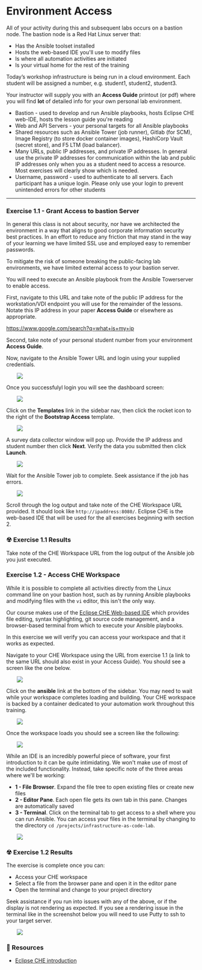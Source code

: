 # Environment Access

All of your activity during this and subsequent labs occurs on a bastion node.  The bastion
node is a Red Hat Linux server that:

 - Has the Ansible toolset installed
 - Hosts the web-based IDE you'll use to modify files
 - Is where all automation activities are initiated
 - Is your virtual home for the rest of the training

Today’s workshop infrastructure is being run in a cloud environment.
Each student will be assigned a number, e.g. student1, student2, student3.
 
Your instructor will supply you with an **Access Guide** printout (or pdf)
where you will find **lot** of detailed info for your own personal lab environment.

 - Bastion - used to develop and run Ansible playbooks, hosts Eclipse CHE web-IDE, hosts the lesson
   guide you're reading
 - Web and API Servers - your personal targets for all Ansible playbooks
 - Shared resources such as Ansible Tower (job runner), Gitlab (for SCM), Image Registry (to store docker
   container images), HashiCorp Vault (secret store), and F5 LTM (load balancer).
 - Many URLs, public IP addresses, and private IP addresses.  In general use the private IP addresses
   for communication within the lab and public IP addresses only when you as a student need to access
   a resource.  Most exercises will clearly show which is needed.
 - Username, password - used to authenticate to all servers.  Each participant has a unique login.
   Please only use your login to prevent unintended errors for other students

<hr>

### Exercise 1.1 - Grant Access to bastion Server

In general this class is not about security, nor have we architected the environment in a way that
aligns to good corporate information security best practices.  In an effort to reduce any friction
that may stand in the way of your learning we have limited SSL use and employed easy to remember
passwords.

To mitigate the risk of someone breaking the public-facing lab environments, we have limited external
access to your bastion server.  

You will need to execute an Ansible playbook from the Ansible Towerserver to enable access.

First, navigate to this URL and take note of the public IP address for the workstation/VDI endpoint
you will use for the remainder of the lessons.  Notate this IP address in your paper **Access Guide**
or elsewhere as appropriate.

https://www.google.com/search?q=what+is+my+ip

Second, take note of your personal student number from your environment **Access Guide**.

Now, navigate to the Ansible Tower URL and login using your supplied credentials.

<img src="/images/introduction/awx_login_screenshot.png" style="margin-left:2em;max-width:70%;">

Once you successfulyl login you will see the dashboard screen:

<img src="/images/introduction/awx_dashboard.png" style="margin-left:2em;max-width:70%;">

Click on the **Templates** link in the sidebar nav, then click the rocket icon to the right of the
**Bootstrap Access** template.

<img src="/images/introduction/awx_templates.png" style="margin-left:2em;max-width:70%;">

A survey data collector window will pop up.  Provide the IP address and student number then click **Next**.
Verify the data you submitted then click **Launch**.

<img src="/images/introduction/awx_survey.png" style="margin-left:2em;max-width:70%;">

Wait for the Ansible Tower job to complete.  Seek assistance if the job has errors.

<img src="/images/introduction/awx_bootstrap_complete.png" style="margin-left:2em;max-width:70%;">

Scroll through the log output and take note of the CHE Workspace URL provided.  It should look
like ```http://ipaddress:8080/```.  Eclipse CHE is the web-based IDE that will be used for the all
exercises beginning with section 2.


### ☢ Exercise 1.1 Results

Take note of the CHE Workspace URL from the log output of the Ansible job you just executed.



### Exercise 1.2 - Access CHE Workspace

While it is possible to complete all activities directly from the Linux command line on your bastion host, such
as by running Ansible playbooks and modifying files with the `vi` editor, this isn't the only way.  

Our course makes use of the [Eclipse CHE Web-based IDE](https://www.eclipse.org/che/) which provides file 
editing, syntax highlighting, git source code management, and a browser-based terminal from which to execute 
your Ansible playbooks.

In this exercise we will verify you can access your workspace and that it works as expected.

Navigate to your CHE Workspace using the URL from exercise 1.1 (a link to the same URL should also exist in
your Access Guide).  You should see a screen like the one below.

<img src="/images/introduction/che_dashboard.png" style="margin-left:2em;max-width:70%;">

Click on the **ansible** link at the bottom of the sidebar.  You may need to wait while your workspace
completes loading and building.  Your CHE workspace is backed by a container dedicated to your
automation work throughout this training.

<img src="/images/introduction/che_workspace_loading.png" style="margin-left:2em;max-width:70%;">

Once the workspace loads you should see a screen like the following:

<img src="/images/introduction/che_workspace.png" style="margin-left:2em;max-width:70%;">

While an IDE is an incredibly powerful piece of software, your first introduction to it can be quite
intimidating.  We won't make use of most of the included functionality.  Instead, take specific note
of the three areas where we'll be working:

* **1 - File Browser**.  Expand the file tree to open existing files or create new files
* **2 - Editor Pane**.  Each open file gets its own tab in this pane.  Changes are automatically saved
* **3 - Terminal**.  Click on the terminal tab to get access to a shell where you can run Ansible.
  You can access your files in the terminal  by changing to the directory `cd /projects/infrastructure-as-code-lab`.

<img src="/images/introduction/che_workspace_markedup.png" style="margin-left:2em;max-width:70%;">


### ☢ Exercise 1.2 Results

The exercise is complete once you can:

* Access your CHE workspace
* Select a file from the browser pane and open it in the editor pane
* Open the terminal and change to your project directory

Seek assistance if you run into issues with any of the above, or if the display is not rendering
as expected.  If you see a rendering issue in the terminal like in the screenshot below you will
need to use Putty to ssh to your target server.

<img src="/images/introduction/che_terminal_broken.png" style="margin-left:2em;max-width:70%;">


### 📗 Resources

 - [Eclipse CHE introduction](https://www.eclipse.org/che/docs/che-6/index.html)

